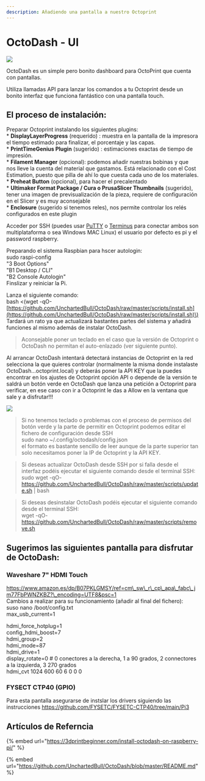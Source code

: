 ```yaml
---
description: Añadiendo una pantalla a nuestro Octoprint
---
```


# OctoDash - UI

![](https://lh5.googleusercontent.com/1Vs7rR5dESwn2fc5X1KEzqb7F2EdzKUXIprXvYQS6w6mQVSwwpKD2YXDN8tlJaKphKuMSDgF3NV61dtfIzSKl2zPJHfY767CrzdkypY52aDp4M6Nfkst0nRCfhK4gpPaKQogHqvt)

OctoDash es un simple pero bonito dashboard para OctoPrint que cuenta con pantallas.

Utiliza llamadas API para lanzar los comandos a tu Octoprint desde un bonito interfaz que funciona fantástico con una pantalla touch.

## El proceso de instalación:

Preparar Octoprint instalando los siguientes plugins:  
\* **DisplayLayerProgress** \(requerido\) : muestra en la pantalla de la impresora el tiempo estimado para finalizar, el porcentaje y las capas.  
\* **PrintTimeGenius Plugin** \(sugerido\) : estimaciones exactas de tiempo de impresión.  
\* **Filament Manager** \(opcional\): podemos añadir nuestras bobinas y que nos lleve la cuenta del material que gastamos. Está relacionado con el Cost Estimation, puesto que pilla de ahí lo que cuesta cada uno de los materiales.  
\* **Preheat Button** \(opcional\), para hacer el precalentado  
\* **Ultimaker Format Package / Cura o PrusaSlicer Thumbnails** \(sugerido\), tener una imagen de previsualización de la pieza, requiere de configuración en el Slicer y es muy aconsejable  
\* **Enclosure** \(sugerido si tenemos reles\), nos permite controlar los relés configurados en este plugin

Acceder por SSH \(puedes usar [PuTTY](https://www.putty.org/) o [Terminus](https://termius.com/) para conectar ambos son multiplataforma o sea Windows MAC Linux\) el usuario por defecto es pi y el password raspberry.

Preparando el sistema Raspbian para hscer autologin:  
sudo raspi-config  
"3 Boot Options"  
"B1 Desktop / CLI"  
"B2 Console Autologin"  
Finslizar y reiniciar la Pi.

Lanza el siguiente comando:  
bash &lt;\(wget -qO- [https://github.com/UnchartedBull/OctoDash/raw/master/scripts/install.sh](https://github.com/UnchartedBull/OctoDash/raw/master/scripts/install.sh)\)  
Tardará un rato ya que actualizará bastantes partes del sistema y añadirá funciones al mismo además de instalar OctoDash.

> Aconsejable poner un teclado en el caso que la versión de Octoprint o OctoDash no permitan el auto-enlazado \(ver siguiente punto\).

Al arrancar OctoDash intentará detectará instancias de Octoprint en la red selecciona la que quieres controlar \(normalmente la misma donde instalaste OctoDash...octoprint.local\) y deberás poner la API KEY que la puedes encontrar en los ajustes de Octoprint opción API o depende de la versión te saldrá un botón verde en OctoDash que lanza una petición a Octoprint para verificar, en ese caso con ir a Octoprint le das a Allow en la ventana que sale y a disfrutar!!!

![](https://lh4.googleusercontent.com/ugNgFLwbFaXCvhC0XG6lpiJLcjXMKarRDXRQie6Wtpnh2ixjYPF81oQjy01SbZnZnzA4Y9LdJ0ruoujRTwmvdjxNOQwdQHc6jyzDm2TCwqJeXJdgidn97a9ZT2ChmFaYqjt-EmNs)

> Si no tenemos teclado o problemas con el proceso de permisos del botón verde y la parte de permitir en Octoprint podemos editar el fichero de configuración desde SSH  
> sudo nano ~/.config/octodash/config.json  
> el formato es bastante sencillo de leer aunque de la parte superior tan solo necesitamos poner la IP de Octoprint y la API KEY.

> Si deseas actualizar OctoDash desde SSH por si falla desde el interfaz podéis ejecutar el siguiente comando desde el terminal SSH:  
> sudo wget -qO- https://github.com/UnchartedBull/OctoDash/raw/master/scripts/update.sh \| bash

> Si deseas desinstalar OctoDash podéis ejecutar el siguiente comando desde el terminal SSH:  
> wget -qO- https://github.com/UnchartedBull/OctoDash/raw/master/scripts/remove.sh

## Sugerimos las siguientes pantalla para disfrutar de OctoDash:

### Waveshare 7" HDMI Touch

https://www.amazon.es/dp/B07PKLGMSY/ref=cm\_sw\_r\_cp\_apa\_fabc\_jm77FbPWNZKBZ?\_encoding=UTF8&psc=1  
Cambios a realizar para su funcionamiento \(añadir al final del fichero\):  
suso nano /boot/config.txt  
max\_usb\_current=1

hdmi\_force\_hotplug=1  
config\_hdmi\_boost=7  
hdmi\_group=2  
hdmi\_mode=87  
hdmi\_drive=1  
display\_rotate=0 \# 0 conectores a la derecha, 1 a 90 grados, 2 connectores a la izquierda, 3 270 grados  
hdmi\_cvt 1024 600 60 6 0 0 0

### **FYSECT CTP40 \(GPIO\)**

Para esta pantalla asegurarse de instslar los drivers siguiendo las instrucciones https://github.com/FYSETC/FYSETC-CTP40/tree/main/Pi3

## Artículos de Referncia

{% embed url="https://3dprintbeginner.com/install-octodash-on-raspberry-pi/" %}

{% embed url="https://github.com/UnchartedBull/OctoDash/blob/master/README.md" %}



